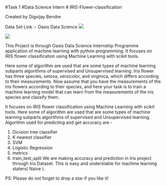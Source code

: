  #Task 1 #Data Science Intern # IRIS-Flower-classification
 
 Created by Digvijay Bendre

Data Set Link :- Oasis Data Science <img src="https://www.canva.com/design/DAFSZMvBiCI/d8sj_Z-sTrmOYK_pTlvb9w/view?utm_content=DAFSZMvBiCI&utm_campaign=designshare&utm_medium=link&utm_source=viewer">

<img src="https://miro.medium.com/max/875/1*7bnLKsChXq94QjtAiRn40w.png">

This Project is through Oasis Data Science Internship Programme application of machine learning with python programming.
It focuses on IRIS flower classification using Machine Learning with scikit tools. 

Here some of algorithm are used that are some types of machine learning subparts algorithms of supervised and Unsupervised learning.
Iris flower has three species; setosa, versicolor, and virginica, which differs according to their
measurements. Now assume that you have the measurements of the iris flowers according to
their species, and here your task is to train a machine learning model that can learn from the
measurements of the iris species and classify them.

It focuses on IRIS flower classification using Machine Learning with scikit tools. 
Here some of algorithm are used that are some types of machine learning subparts algorithms of supervised and Unsupervised learning.
Algorithm used for predicting and get accuracy are -
1. Dicision tree classifier 
2. K nearest classifier
3. SVM
4. Logistic Regression 
5. metrics
6. train_test_split
We are making accuracy and prediction in Iris project through Iris Dataset.
This is easy and understable for machine learning staters( Naive ).

PS: Please do not forget to drop a star if you like it!
